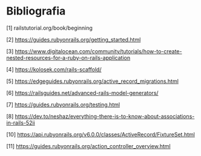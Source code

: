 # Bibliografia

[1] railstutorial.org/book/beginning

[2] https://guides.rubyonrails.org/getting_started.html

[3] https://www.digitalocean.com/community/tutorials/how-to-create-nested-resources-for-a-ruby-on-rails-application 

[4] https://kolosek.com/rails-scaffold/

[5] https://edgeguides.rubyonrails.org/active_record_migrations.html

[6] https://railsguides.net/advanced-rails-model-generators/

[7] https://guides.rubyonrails.org/testing.html

[8] https://dev.to/neshaz/everything-there-is-to-know-about-associations-in-rails-52ii

[10] https://api.rubyonrails.org/v6.0.0/classes/ActiveRecord/FixtureSet.html

[11] https://guides.rubyonrails.org/action_controller_overview.html